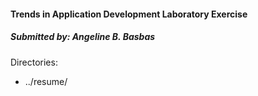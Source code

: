 #### Trends in Application Development Laboratory Exercise
##### Submitted by: Angeline B. Basbas


Directories:
- ../resume/
